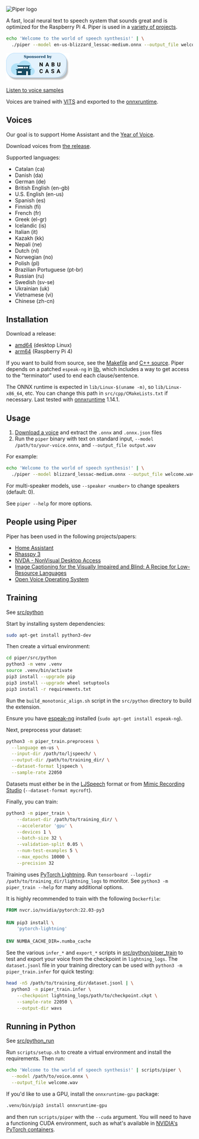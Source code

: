 ![Piper logo](etc/logo.png)

A fast, local neural text to speech system that sounds great and is optimized for the Raspberry Pi 4.
Piper is used in a [variety of projects](#people-using-piper).

``` sh
echo 'Welcome to the world of speech synthesis!' | \
  ./piper --model en-us-blizzard_lessac-medium.onnx --output_file welcome.wav
```

[![Sponsored by Nabu Casa](etc/nabu_casa_sponsored.png)](https://nabucasa.com)

[Listen to voice samples](https://rhasspy.github.io/piper-samples)

Voices are trained with [VITS](https://github.com/jaywalnut310/vits/) and exported to the [onnxruntime](https://onnxruntime.ai/).

## Voices

Our goal is to support Home Assistant and the [Year of Voice](https://www.home-assistant.io/blog/2022/12/20/year-of-voice/).

Download voices from [the release](https://github.com/rhasspy/piper/releases/tag/v0.0.2).

Supported languages:

* Catalan (ca)
* Danish (da)
* German (de)
* British English (en-gb)
* U.S. English (en-us)
* Spanish (es)
* Finnish (fi)
* French (fr)
* Greek (el-gr)
* Icelandic (is)
* Italian (it)
* Kazakh (kk)
* Nepali (ne)
* Dutch (nl)
* Norwegian (no)
* Polish (pl)
* Brazilian Portuguese (pt-br)
* Russian (ru)
* Swedish (sv-se)
* Ukrainian (uk)
* Vietnamese (vi)
* Chinese (zh-cn)


## Installation

Download a release:

* [amd64](https://github.com/rhasspy/piper/releases/download/v0.0.2/piper_amd64.tar.gz) (desktop Linux)
* [arm64](https://github.com/rhasspy/piper/releases/download/v0.0.2/piper_arm64.tar.gz) (Raspberry Pi 4)

If you want to build from source, see the [Makefile](Makefile) and [C++ source](src/cpp). Piper depends on a patched `espeak-ng` in [lib](lib), which includes a way to get access to the "terminator" used to end each clause/sentence.

The ONNX runtime is expected in `lib/Linux-$(uname -m)`, so `lib/Linux-x86_64`, etc. You can change this path in `src/cpp/CMakeLists.txt` if necessary.
Last tested with [onnxruntime](https://github.com/microsoft/onnxruntime) 1.14.1.


## Usage

1. [Download a voice](#voices) and extract the `.onnx` and `.onnx.json` files
2. Run the `piper` binary with text on standard input, `--model /path/to/your-voice.onnx`, and `--output_file output.wav`

For example:

``` sh
echo 'Welcome to the world of speech synthesis!' | \
  ./piper --model blizzard_lessac-medium.onnx --output_file welcome.wav
```

For multi-speaker models, use `--speaker <number>` to change speakers (default: 0).

See `piper --help` for more options.


## People using Piper

Piper has been used in the following projects/papers:

* [Home Assistant](https://github.com/home-assistant/addons/blob/master/piper/README.md)
* [Rhasspy 3](https://github.com/rhasspy/rhasspy3/)
* [NVDA - NonVisual Desktop Access](https://www.nvaccess.org/post/in-process-8th-may-2023/#voices)
* [Image Captioning for the Visually Impaired and Blind: A Recipe for Low-Resource Languages](https://www.techrxiv.org/articles/preprint/Image_Captioning_for_the_Visually_Impaired_and_Blind_A_Recipe_for_Low-Resource_Languages/22133894)
* [Open Voice Operating System](https://github.com/OpenVoiceOS/ovos-tts-plugin-piper)


## Training

See [src/python](src/python)

Start by installing system dependencies:

``` sh
sudo apt-get install python3-dev
```

Then create a virtual environment:

``` sh
cd piper/src/python
python3 -m venv .venv
source .venv/bin/activate
pip3 install --upgrade pip
pip3 install --upgrade wheel setuptools
pip3 install -r requirements.txt
```

Run the `build_monotonic_align.sh` script in the `src/python` directory to build the extension.

Ensure you have [espeak-ng](https://github.com/espeak-ng/espeak-ng/) installed (`sudo apt-get install espeak-ng`).

Next, preprocess your dataset:

``` sh
python3 -m piper_train.preprocess \
  --language en-us \
  --input-dir /path/to/ljspeech/ \
  --output-dir /path/to/training_dir/ \
  --dataset-format ljspeech \
  --sample-rate 22050
```

Datasets must either be in the [LJSpeech](https://keithito.com/LJ-Speech-Dataset/) format or from [Mimic Recording Studio](https://github.com/MycroftAI/mimic-recording-studio) (`--dataset-format mycroft`).

Finally, you can train:

``` sh
python3 -m piper_train \
    --dataset-dir /path/to/training_dir/ \
    --accelerator 'gpu' \
    --devices 1 \
    --batch-size 32 \
    --validation-split 0.05 \
    --num-test-examples 5 \
    --max_epochs 10000 \
    --precision 32
```

Training uses [PyTorch Lightning](https://www.pytorchlightning.ai/). Run `tensorboard --logdir /path/to/training_dir/lightning_logs` to monitor. See `python3 -m piper_train --help` for many additional options.

It is highly recommended to train with the following `Dockerfile`:

``` dockerfile
FROM nvcr.io/nvidia/pytorch:22.03-py3

RUN pip3 install \
    'pytorch-lightning'

ENV NUMBA_CACHE_DIR=.numba_cache
```

See the various `infer_*` and `export_*` scripts in [src/python/piper_train](src/python/piper_train) to test and export your voice from the checkpoint in `lightning_logs`. The `dataset.jsonl` file in your training directory can be used with `python3 -m piper_train.infer` for quick testing:

``` sh
head -n5 /path/to/training_dir/dataset.jsonl | \
  python3 -m piper_train.infer \
    --checkpoint lightning_logs/path/to/checkpoint.ckpt \
    --sample-rate 22050 \
    --output-dir wavs
```


## Running in Python

See [src/python_run](src/python_run)

Run `scripts/setup.sh` to create a virtual environment and install the requirements. Then run:

``` sh
echo 'Welcome to the world of speech synthesis!' | scripts/piper \
  --model /path/to/voice.onnx \
  --output_file welcome.wav
```

If you'd like to use a GPU, install the `onnxruntime-gpu` package:


``` sh
.venv/bin/pip3 install onnxruntime-gpu
```

and then run `scripts/piper` with the `--cuda` argument. You will need to have a functioning CUDA environment, such as what's available in [NVIDIA's PyTorch containers](https://catalog.ngc.nvidia.com/orgs/nvidia/containers/pytorch).

